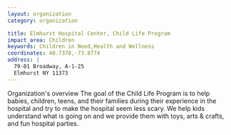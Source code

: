 ```yaml
---
layout: organization
category: organization

title: Elmhurst Hospital Center, Child Life Program
impact_area: Children
keywords: Children in Need,Health and Wellness
coordinates: 40.7378,-73.8774
address: |
  79-01 Broadway, A-1-25
  Elmhurst NY 11373
---
```

Organization's overview
The goal of the Child Life Program is to help babies, children, teens, and their families during their experience in the hospital and try to make the hospital  seem less scary. We help kids understand what is going on and we provide them with toys, arts & crafts, and fun hospital parties.